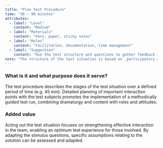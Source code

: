 ```yaml
---
title: "Plan Test Procedure"
time: "30 – 90 minutes"
attributes:
  - label: "Level"
    content: "Medium"
  - label: "Materials"
    content: "Pens, paper, sticky notes"
  - label: "Roles"
    content: "Facilitation, documentation, time management"
  - label: "Suggestion"
    content: "Use the test structure and questions to gather feedback in your day-to-day work."
note: "The structure of the test situation is based on _participatory observations_. The advantage of this method is that it creates an investigation situation that is close to the day-to-day life of the user. Truly authentic insights can be gained by uncovering routine patterns of behavior that often occur unconsciously."
---
```


### What is it and what purpose does it serve?

The test procedure describes the stages of the test situation over a defined period of time (e.g. 45 min). Detailed planning of important interaction points with the test subjects promotes the implementation of a methodically guided test run, combining dramaturgy and content with roles and attitudes.

### Added value

Acting out the test situation focuses on strengthening effective interaction in the team, enabling an optimum test experience for those involved. By adapting the stimulus questions, specific assumptions relating to the solution can be assessed and adapted.
